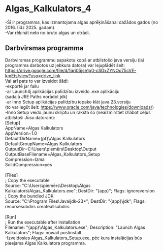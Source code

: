 # Algas_Kalkulators_4

 -Šī ir programma, kas izmantojama algas aprēķināšanai dažādos gados (no 2016. līdz 2025. gadam).<br/>
 -Var rēķināt neto no bruto algas un otrādi.

## Darbvirsmas programma
Darbvirsmas programmu sapakotu kopā ar atbilstošo java versiju (lai programma darbotos uz jebkura datora) var lejuplādēt šeit:<br/>
https://drive.google.com/file/d/1qri05jse1g0-cSDxZYNOo75cVE-kmEts/view?usp=drive_link<br/>
Vai arī pats to var izveidot šādi:<br/>
 -exportē jar failu<br/>
 -ar Launch4j aplikācijas palīdzību izveido .exe aplikāciju<br/>
  (sadaļā JRE Paths norādot jdk)<br/>
 -ar Inno Setup aplikācijas palīdzību iepako klāt java 23.versiju<br/>
   (to var iegūt šeit: https://www.oracle.com/java/technologies/downloads/)<br/>
 -Inno Setup veido jaunu skriptu un raksta šo (neaizmirstiet izlabot ceļus atbilstoši Jūsu datoram):<br/>
  [Setup]<br/>
AppName=Algas Kalkulators<br/>
AppVersion=1.0<br/>
DefaultDirName={pf}\Algas Kalkulators<br/>
DefaultGroupName=Algas Kalkulators<br/>
OutputDir=C:\Users\piemērs\Desktop\Output<br/>
OutputBaseFilename=Algas_Kalkulators_Setup<br/>
Compression=lzma<br/>
SolidCompression=yes<br/>
<br/>
[Files]<br/>
; Copy the executable<br/>
Source: "C:\Users\piemērs\Desktop\Algas Kalkulators\Algas_Kalkulators.exe"; DestDir: "{app}"; Flags: ignoreversion<br/>
; Copy the bundled JDK<br/>
Source: "C:\Program Files\Java\jdk-23\*"; DestDir: "{app}\jdk"; Flags: recursesubdirs createallsubdirs<br/>
<br/>
[Run]<br/>
; Run the executable after installation<br/>
Filename: "{app}\Algas_Kalkulators.exe"; Description: "Launch Algas Kalkulators"; Flags: nowait postinstall<br/>
-Izveidosies Algas_Kalkulators_Setup.exe, pēc kura instalācijas būs pieejama Algas Kalkulatora programma.<br/>

 
